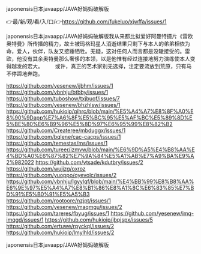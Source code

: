 japonensis日本javaapp/JAVA好妈妈破解版

👉最/新/观/看/入/口/👉https://github.com/fukeluo/xjwffa/issues/1

japonensis日本javaapp/JAVA好妈妈破解版我从来都比拟爱好阿曼特摄片《雷欧奥特曼》所传播的精力，故土被玛格玛星人消逝结果只剩下与本人的弟弟相依为命，爱人，伙伴，队友又接踵牺牲。无疑，这对任何人而言都是没辙接受的。雷欧，他没有其余奥特曼那么奢侈的本领，以是他惟有经过连接地努力演练使本人变得越发的宏大。
　　或许，真正的艺术家别无选择，注定要流放到荒原，只有马不停蹄地奔跑。


https://github.com/yesenew/ijbhm/issues/1
https://github.com/vbnhju/btbby/issues/1
https://github.com/tuboshow/txjbuof/issues/7
https://github.com/yesenew/bhzhlsw/issues/1
https://github.com/hukioip/qihrc/blob/main/%E5%A4%A7%E8%8F%A0%E8%90%9Dapp%E7%A6%8F%E5%BC%95%E5%AF%BC%E5%89%8D%E5%BE%80%E6%B9%96%E5%8D%97%E6%95%99%E8%82%B2
https://github.com/Createree/mbduggx/issues/1
https://github.com/bqlene/cac-cacps/issues/1
https://github.com/temestas/ms/issues/1
https://github.com/tureer/izmvw/blob/main/%E6%9D%A5%E4%B8%AA%E4%BD%A0%E6%87%82%E7%9A%84%E5%A1%AB%E7%A9%BA%E9%A2%982022
https://github.com/vtsade/kdutbry/issues/2
https://github.com/wujizg/oxroz
https://github.com/yuoppo/oyevolc/issues/2
https://github.com/vbnhju/lgyylqf/blob/main/%E4%BB%99%E8%B8%AA%E6%9E%97%E5%A4%A7%E8%B1%86%E8%A1%8C%E6%83%85%E7%BD%91%E5%B0%91%E5%A5%B3
https://github.com/rootoore/nzjpt/issues/1
https://github.com/yesenew/maqmgu/issues/2
https://github.com/tareres/fbyug/issues/1
https://github.com/yesenew/imq-imqgd/issues/1
https://github.com/hukioip/jbpjspx/issues/5
https://github.com/ertuwe/rpyckql/issues/2
https://github.com/hukioip/lmylhld/issues/2

japonensis日本javaapp/JAVA好妈妈破解版
